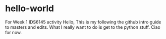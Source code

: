 # hello-world
For Week 1 IDS6145 activity
Hello,
This is my following the github intro guide to masters and edits. What I really want to do is get to the python stuff.  Ciao for now.
